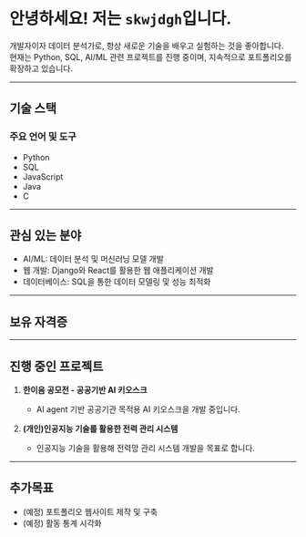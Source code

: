 # 안녕하세요! 저는 `skwjdgh`입니다.

개발자이자 데이터 분석가로, 항상 새로운 기술을 배우고 실험하는 것을 좋아합니다.  
현재는 Python, SQL, AI/ML 관련 프로젝트를 진행 중이며, 지속적으로 포트폴리오를 확장하고 있습니다.

---

## 기술 스택

### 주요 언어 및 도구
- Python
- SQL
- JavaScript
- Java
- C
  
---

## 관심 있는 분야
- AI/ML: 데이터 분석 및 머신러닝 모델 개발
- 웹 개발: Django와 React를 활용한 웹 애플리케이션 개발
- 데이터베이스: SQL을 통한 데이터 모델링 및 성능 최적화

---

## 보유 자격증

---

## 진행 중인 프로젝트

1. **한이음 공모전 - 공공기반 AI 키오스크**  
   - AI agent 기반 공공기관 목적용 AI 키오스크을 개발 중입니다.

2. **(개인)인공지능 기술를 활용한 전력 관리 시스템**
   - 인공지능 기술을 활용해 전력망 관리 시스템 개발을 목표로 합니다.  
---


## 추가목표

  - (예정) 포트폴리오 웹사이트 제작 및 구축
  - (예정) 활동 통계 시각화
